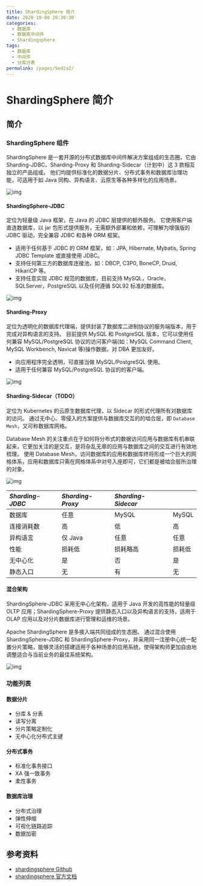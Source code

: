 ```yaml
---
title: ShardingSphere 简介
date: 2020-10-08 20:30:30
categories:
  - 数据库
  - 数据库中间件
  - Shardingsphere
tags:
  - 数据库
  - 中间件
  - 分库分表
permalink: /pages/5ed2a2/
---
```


# ShardingSphere 简介

## 简介

### ShardingSphere 组件

ShardingSphere 是一套开源的分布式数据库中间件解决方案组成的生态圈，它由 Sharding-JDBC、Sharding-Proxy 和 Sharding-Sidecar（计划中）这 3 款相互独立的产品组成。 他们均提供标准化的数据分片、分布式事务和数据库治理功能，可适用于如 Java 同构、异构语言、云原生等各种多样化的应用场景。

![img](https://raw.githubusercontent.com/dunwu/images/dev/snap/20201008151613.png)

#### ShardingSphere-JDBC

定位为轻量级 Java 框架，在 Java 的 JDBC 层提供的额外服务。 它使用客户端直连数据库，以 jar 包形式提供服务，无需额外部署和依赖，可理解为增强版的 JDBC 驱动，完全兼容 JDBC 和各种 ORM 框架。

- 适用于任何基于 JDBC 的 ORM 框架，如：JPA, Hibernate, Mybatis, Spring JDBC Template 或直接使用 JDBC。
- 支持任何第三方的数据库连接池，如：DBCP, C3P0, BoneCP, Druid, HikariCP 等。
- 支持任意实现 JDBC 规范的数据库，目前支持 MySQL，Oracle，SQLServer，PostgreSQL 以及任何遵循 SQL92 标准的数据库。

![img](https://raw.githubusercontent.com/dunwu/images/dev/snap/20201008151213.png)

#### Sharding-Proxy

定位为透明化的数据库代理端，提供封装了数据库二进制协议的服务端版本，用于完成对异构语言的支持。 目前提供 MySQL 和 PostgreSQL 版本，它可以使用任何兼容 MySQL/PostgreSQL 协议的访问客户端(如：MySQL Command Client, MySQL Workbench, Navicat 等)操作数据，对 DBA 更加友好。

- 向应用程序完全透明，可直接当做 MySQL/PostgreSQL 使用。
- 适用于任何兼容 MySQL/PostgreSQL 协议的的客户端。

![img](https://raw.githubusercontent.com/dunwu/images/dev/snap/20201008151434.png)

#### Sharding-Sidecar（TODO）

定位为 Kubernetes 的云原生数据库代理，以 Sidecar 的形式代理所有对数据库的访问。 通过无中心、零侵入的方案提供与数据库交互的的啮合层，即 `Database Mesh`，又可称数据库网格。

Database Mesh 的关注重点在于如何将分布式的数据访问应用与数据库有机串联起来，它更加关注的是交互，是将杂乱无章的应用与数据库之间的交互进行有效地梳理。 使用 Database Mesh，访问数据库的应用和数据库终将形成一个巨大的网格体系，应用和数据库只需在网格体系中对号入座即可，它们都是被啮合层所治理的对象。

![img](https://raw.githubusercontent.com/dunwu/images/dev/snap/20201008151557.png)

| _Sharding-JDBC_ | _Sharding-Proxy_ | _Sharding-Sidecar_ |        |
| :-------------- | :--------------- | :----------------- | ------ |
| 数据库          | 任意             | MySQL              | MySQL  |
| 连接消耗数      | 高               | 低                 | 高     |
| 异构语言        | 仅 Java          | 任意               | 任意   |
| 性能            | 损耗低           | 损耗略高           | 损耗低 |
| 无中心化        | 是               | 否                 | 是     |
| 静态入口        | 无               | 有                 | 无     |

#### 混合架构

ShardingSphere-JDBC 采用无中心化架构，适用于 Java 开发的高性能的轻量级 OLTP 应用；ShardingSphere-Proxy 提供静态入口以及异构语言的支持，适用于 OLAP 应用以及对分片数据库进行管理和运维的场景。

Apache ShardingSphere 是多接入端共同组成的生态圈。 通过混合使用 ShardingSphere-JDBC 和 ShardingSphere-Proxy，并采用同一注册中心统一配置分片策略，能够灵活的搭建适用于各种场景的应用系统，使得架构师更加自由地调整适合与当前业务的最佳系统架构。

![img](https://raw.githubusercontent.com/dunwu/images/dev/snap/20201008151658.png)

### 功能列表

#### 数据分片

- 分库 & 分表
- 读写分离
- 分片策略定制化
- 无中心化分布式主键

#### 分布式事务

- 标准化事务接口
- XA 强一致事务
- 柔性事务

#### 数据库治理

- 分布式治理
- 弹性伸缩
- 可视化链路追踪
- 数据加密

## 参考资料

- [shardingsphere Github](https://github.com/apache/incubator-shardingsphere)
- [shardingsphere 官方文档](https://shardingsphere.apache.org/document/current/cn/overview/)